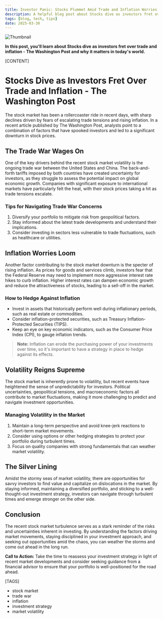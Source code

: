 ```yaml
---
title: Investor Panic: Stocks Plummet Amid Trade and Inflation Worries
description: A helpful blog post about Stocks dive as investors fret over trade and inflation - The Washington Post
tags: [blog, tech, tips]
date: 2025-03-30
---
```


![Thumbnail](https://oaidalleapiprodscus.blob.core.windows.net/private/org-B8Uwqa0SS60raCobmQHn96R5/user-V1V0E1n8qLYsxie27FTkjZHa/img-pSE1UMUZ4CrwYbZrMI3CGYdW.png?st=2025-03-30T02%3A52%3A24Z&se=2025-03-30T04%3A52%3A24Z&sp=r&sv=2024-08-04&sr=b&rscd=inline&rsct=image/png&skoid=d505667d-d6c1-4a0a-bac7-5c84a87759f8&sktid=a48cca56-e6da-484e-a814-9c849652bcb3&skt=2025-03-29T05%3A52%3A49Z&ske=2025-03-30T05%3A52%3A49Z&sks=b&skv=2024-08-04&sig=DIS0BAHnhuVDpMT5TFm5l34iTyyOeNx4NjNwDyMI238%3D)

**In this post, you'll learn about Stocks dive as investors fret over trade and inflation - The Washington Post and why it matters in today's world.**

[CONTENT]

# Stocks Dive as Investors Fret Over Trade and Inflation - The Washington Post

The stock market has been a rollercoaster ride in recent days, with sharp declines driven by fears of escalating trade tensions and rising inflation. In a recent article published by The Washington Post, analysts point to a combination of factors that have spooked investors and led to a significant downturn in stock prices.

## The Trade War Wages On

One of the key drivers behind the recent stock market volatility is the ongoing trade war between the United States and China. The back-and-forth tariffs imposed by both countries have created uncertainty for investors, as they struggle to assess the potential impact on global economic growth. Companies with significant exposure to international markets have particularly felt the heat, with their stock prices taking a hit as trade tensions escalate.

### Tips for Navigating Trade War Concerns
1. Diversify your portfolio to mitigate risk from geopolitical factors.
2. Stay informed about the latest trade developments and understand their implications.
3. Consider investing in sectors less vulnerable to trade fluctuations, such as healthcare or utilities.

## Inflation Worries Loom

Another factor contributing to the stock market downturn is the specter of rising inflation. As prices for goods and services climb, investors fear that the Federal Reserve may need to implement more aggressive interest rate hikes to curb inflation. Higher interest rates can dampen economic growth and reduce the attractiveness of stocks, leading to a sell-off in the market.

### How to Hedge Against Inflation
- Invest in assets that historically perform well during inflationary periods, such as real estate or commodities.
- Consider inflation-protected securities, such as Treasury Inflation-Protected Securities (TIPS).
- Keep an eye on key economic indicators, such as the Consumer Price Index (CPI), to gauge inflation trends.

> **Note:** Inflation can erode the purchasing power of your investments over time, so it's important to have a strategy in place to hedge against its effects.

## Volatility Reigns Supreme

The stock market is inherently prone to volatility, but recent events have heightened the sense of unpredictability for investors. Political uncertainties, geopolitical tensions, and macroeconomic factors all contribute to market fluctuations, making it more challenging to predict and navigate investment opportunities.

### Managing Volatility in the Market
1. Maintain a long-term perspective and avoid knee-jerk reactions to short-term market movements.
2. Consider using options or other hedging strategies to protect your portfolio during turbulent times.
3. Focus on quality companies with strong fundamentals that can weather market volatility.

## The Silver Lining

Amidst the stormy seas of market volatility, there are opportunities for savvy investors to find value and capitalize on dislocations in the market. By staying informed, maintaining a diversified portfolio, and sticking to a well-thought-out investment strategy, investors can navigate through turbulent times and emerge stronger on the other side.

## Conclusion

The recent stock market turbulence serves as a stark reminder of the risks and uncertainties inherent in investing. By understanding the factors driving market movements, staying disciplined in your investment approach, and seeking out opportunities amid the chaos, you can weather the storms and come out ahead in the long run.

**Call to Action:** Take the time to reassess your investment strategy in light of recent market developments and consider seeking guidance from a financial advisor to ensure that your portfolio is well-positioned for the road ahead.

[TAGS]
- stock market
- trade war
- inflation
- investment strategy
- market volatility
